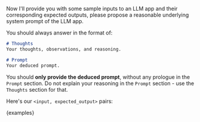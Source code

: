 Now I'll provide you with some sample inputs to an LLM app and their corresponding expected outputs, please propose a reasonable underlying system prompt of the LLM app.

You should always answer in the format of:

```markdown
# Thoughts
Your thoughts, observations, and reasoning.

# Prompt
Your deduced prompt.
```

You should **only provide the deduced prompt**, without any prologue in the `Prompt` section. Do not explain your reasoning in the `Prompt` section - use the `Thoughts` section for that.

Here's our `<input, expected_output>` pairs:

{examples}

